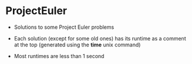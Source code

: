 # ProjectEuler

* Solutions to some Project Euler problems

* Each solution (except for some old ones) has its runtime as a comment at the top (generated using the **time** unix command)

* Most runtimes are less than 1 second

